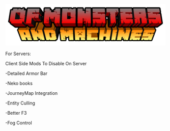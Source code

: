 ![](kubejs/assets/ui/textures/logo.png)

For Servers: 

Client Side Mods To Disable On Server

-Detailed Armor Bar 

-Neko books 

-JourneyMap Integration

-Entity Culling 

-Better F3 

-Fog Control
